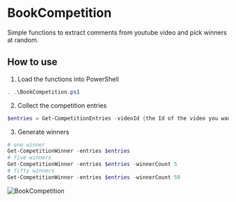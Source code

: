 # BookCompetition
Simple functions to extract comments from youtube video and pick winners at random.

## How to use

1. Load the functions into PowerShell
```PowerShell
. .\BookCompetition.ps1
```
2. Collect the competition entries
```PowerShell
$entries = Get-CompetitionEntries -videoId {the Id of the video you want} -apiKey {your youtube api key}
```
3. Generate winners
```PowerShell
# one winner
Get-CompetitionWinner -entries $entries
# five winners
Get-CompetitionWinner -entries $entries -winnerCount 5
# fifty winners
Get-CompetitionWinner -entries $entries -winnerCount 50
```

![BookCompetition](https://user-images.githubusercontent.com/33951277/124230726-c000a100-db52-11eb-8dfc-df5f5a9dcf16.gif)
